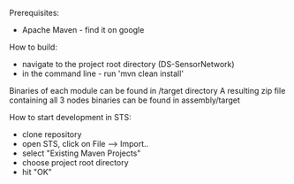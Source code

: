 Prerequisites:
- Apache Maven - find it on google

How to build:
- navigate to the project root directory (DS-SensorNetwork)
- in the command line - run 'mvn clean install'

Binaries of each module can be found in <node>/target directory
A resulting zip file containing all 3 nodes binaries can be found in assembly/target

How to start development in STS:

- clone repository
- open STS, click on File --> Import..
- select "Existing Maven Projects"
- choose project root directory
- hit "OK"
